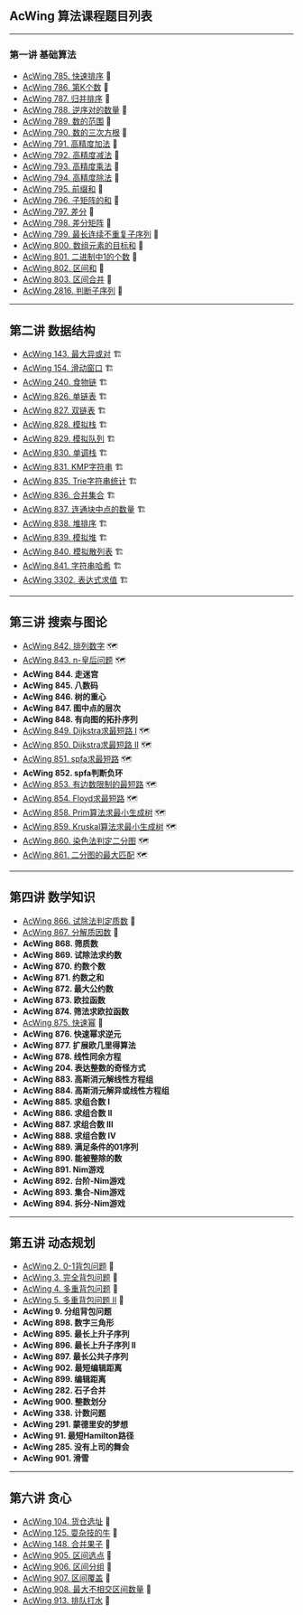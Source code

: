 ## AcWing 算法课程题目列表

---

### 第一讲 基础算法
- [AcWing 785. 快速排序](https://github.com/cherry77-cloud/Rookie2024_03/blob/main/1.%20%E5%9F%BA%E7%A1%80%E7%AE%97%E6%B3%95/AcWing_785.cpp) 🧩
- [AcWing 786. 第K个数](https://github.com/cherry77-cloud/Rookie2024_03/blob/main/1.%20%E5%9F%BA%E7%A1%80%E7%AE%97%E6%B3%95/AcWing_786.cpp) 🧩
- [AcWing 787. 归并排序](https://github.com/cherry77-cloud/Rookie2024_03/blob/main/1.%20%E5%9F%BA%E7%A1%80%E7%AE%97%E6%B3%95/AcWing_787.cpp) 🧩
- [AcWing 788. 逆序对的数量](https://github.com/cherry77-cloud/Rookie2024_03/blob/main/1.%20%E5%9F%BA%E7%A1%80%E7%AE%97%E6%B3%95/AcWing_788.cpp) 🧩
- [AcWing 789. 数的范围](https://github.com/cherry77-cloud/Rookie2024_03/blob/main/1.%20%E5%9F%BA%E7%A1%80%E7%AE%97%E6%B3%95/AcWing_789.cpp) 🧩
- [AcWing 790. 数的三次方根](https://github.com/cherry77-cloud/Rookie2024_03/blob/main/1.%20%E5%9F%BA%E7%A1%80%E7%AE%97%E6%B3%95/AcWing_790.cpp) 🧩
- [AcWing 791. 高精度加法](https://github.com/cherry77-cloud/Rookie2024_03/blob/main/1.%20%E5%9F%BA%E7%A1%80%E7%AE%97%E6%B3%95/AcWing_791.cpp) 🧩
- [AcWing 792. 高精度减法](https://github.com/cherry77-cloud/Rookie2024_03/blob/main/1.%20%E5%9F%BA%E7%A1%80%E7%AE%97%E6%B3%95/AcWing_792.cpp) 🧩
- [AcWing 793. 高精度乘法](https://github.com/cherry77-cloud/Rookie2024_03/blob/main/1.%20%E5%9F%BA%E7%A1%80%E7%AE%97%E6%B3%95/AcWing_793.cpp) 🧩
- [AcWing 794. 高精度除法](https://github.com/cherry77-cloud/Rookie2024_03/blob/main/1.%20%E5%9F%BA%E7%A1%80%E7%AE%97%E6%B3%95/AcWing_794.cpp) 🧩
- [AcWing 795. 前缀和](https://github.com/cherry77-cloud/Rookie2024_03/blob/main/1.%20%E5%9F%BA%E7%A1%80%E7%AE%97%E6%B3%95/AcWing_795.cpp) 🧩
- [AcWing 796. 子矩阵的和](https://github.com/cherry77-cloud/Rookie2024_03/blob/main/1.%20%E5%9F%BA%E7%A1%80%E7%AE%97%E6%B3%95/AcWing_796.cpp) 🧩
- [AcWing 797. 差分](https://github.com/cherry77-cloud/Rookie2024_03/blob/main/1.%20%E5%9F%BA%E7%A1%80%E7%AE%97%E6%B3%95/AcWing_797.cpp) 🧩
- [AcWing 798. 差分矩阵](https://github.com/cherry77-cloud/Rookie2024_03/blob/main/1.%20%E5%9F%BA%E7%A1%80%E7%AE%97%E6%B3%95/AcWing_798.cpp) 🧩
- [AcWing 799. 最长连续不重复子序列](https://github.com/cherry77-cloud/Rookie2024_03/blob/main/1.%20%E5%9F%BA%E7%A1%80%E7%AE%97%E6%B3%95/AcWing_799.cpp) 🧩
- [AcWing 800. 数组元素的目标和](https://github.com/cherry77-cloud/Rookie2024_03/blob/main/1.%20%E5%9F%BA%E7%A1%80%E7%AE%97%E6%B3%95/AcWing_800.cpp) 🧩
- [AcWing 801. 二进制中1的个数](https://github.com/cherry77-cloud/Rookie2024_03/blob/main/1.%20%E5%9F%BA%E7%A1%80%E7%AE%97%E6%B3%95/AcWing_801.cpp) 🧩
- [AcWing 802. 区间和](https://github.com/cherry77-cloud/Rookie2024_03/blob/main/1.%20%E5%9F%BA%E7%A1%80%E7%AE%97%E6%B3%95/AcWing_802.cpp) 🧩
- [AcWing 803. 区间合并](https://github.com/cherry77-cloud/Rookie2024_03/blob/main/1.%20%E5%9F%BA%E7%A1%80%E7%AE%97%E6%B3%95/AcWing_803.cpp) 🧩
- [AcWing 2816. 判断子序列](https://github.com/cherry77-cloud/Rookie2024_03/blob/main/1.%20%E5%9F%BA%E7%A1%80%E7%AE%97%E6%B3%95/AcWing_2816.cpp) 🧩
---

## 第二讲 数据结构
- [AcWing 143. 最大异或对](https://github.com/cherry77-cloud/Rookie2024_03/blob/main/2.%20%E6%95%B0%E6%8D%AE%E7%BB%93%E6%9E%84/AcWing_143.cpp) 🏗️
- [AcWing 154. 滑动窗口](https://github.com/cherry77-cloud/Rookie2024_03/blob/main/2.%20%E6%95%B0%E6%8D%AE%E7%BB%93%E6%9E%84/AcWing_154.cpp) 🏗️
- [AcWing 240. 食物链](https://github.com/cherry77-cloud/Rookie2024_03/blob/main/2.%20%E6%95%B0%E6%8D%AE%E7%BB%93%E6%9E%84/AcWing_240.cpp) 🏗️
- [AcWing 826. 单链表](https://github.com/cherry77-cloud/Rookie2024_03/blob/main/2.%20%E6%95%B0%E6%8D%AE%E7%BB%93%E6%9E%84/AcWing_826.cpp) 🏗️
- [AcWing 827. 双链表](https://github.com/cherry77-cloud/Rookie2024_03/blob/main/2.%20%E6%95%B0%E6%8D%AE%E7%BB%93%E6%9E%84/AcWing_827.cpp) 🏗️
- [AcWing 828. 模拟栈](https://github.com/cherry77-cloud/Rookie2024_03/blob/main/2.%20%E6%95%B0%E6%8D%AE%E7%BB%93%E6%9E%84/AcWing_828.cpp) 🏗️
- [AcWing 829. 模拟队列](https://github.com/cherry77-cloud/Rookie2024_03/blob/main/2.%20%E6%95%B0%E6%8D%AE%E7%BB%93%E6%9E%84/AcWing_829.cpp) 🏗️
- [AcWing 830. 单调栈](https://github.com/cherry77-cloud/Rookie2024_03/blob/main/2.%20%E6%95%B0%E6%8D%AE%E7%BB%93%E6%9E%84/AcWing_830.cpp) 🏗️
- [AcWing 831. KMP字符串](https://github.com/cherry77-cloud/Rookie2024_03/blob/main/2.%20%E6%95%B0%E6%8D%AE%E7%BB%93%E6%9E%84/AcWing_831.cpp) 🏗️
- [AcWing 835. Trie字符串统计](https://github.com/cherry77-cloud/Rookie2024_03/blob/main/2.%20%E6%95%B0%E6%8D%AE%E7%BB%93%E6%9E%84/AcWing_835.cpp) 🏗️
- [AcWing 836. 合并集合](https://github.com/cherry77-cloud/Rookie2024_03/blob/main/2.%20%E6%95%B0%E6%8D%AE%E7%BB%93%E6%9E%84/AcWing_836.cpp) 🏗️
- [AcWing 837. 连通块中点的数量](https://github.com/cherry77-cloud/Rookie2024_03/blob/main/2.%20%E6%95%B0%E6%8D%AE%E7%BB%93%E6%9E%84/AcWing_837.cpp) 🏗️
- [AcWing 838. 堆排序](https://github.com/cherry77-cloud/Rookie2024_03/blob/main/2.%20%E6%95%B0%E6%8D%AE%E7%BB%93%E6%9E%84/AcWing_838.cpp) 🏗️
- [AcWing 839. 模拟堆](https://github.com/cherry77-cloud/Rookie2024_03/blob/main/2.%20%E6%95%B0%E6%8D%AE%E7%BB%93%E6%9E%84/AcWing_839.cpp) 🏗️
- [AcWing 840. 模拟散列表](https://github.com/cherry77-cloud/Rookie2024_03/blob/main/2.%20%E6%95%B0%E6%8D%AE%E7%BB%93%E6%9E%84/AcWing_840.cpp) 🏗️
- [AcWing 841. 字符串哈希](https://github.com/cherry77-cloud/Rookie2024_03/blob/main/2.%20%E6%95%B0%E6%8D%AE%E7%BB%93%E6%9E%84/AcWing_841.cpp) 🏗️
- [AcWing 3302. 表达式求值](https://github.com/cherry77-cloud/Rookie2024_03/blob/main/2.%20%E6%95%B0%E6%8D%AE%E7%BB%93%E6%9E%84/AcWing_3302.cpp) 🏗️
---

## 第三讲 搜索与图论
- [AcWing 842. 排列数字](https://github.com/cherry77-cloud/Rookie2024_03/blob/main/3.%20%E6%90%9C%E7%B4%A2%E4%B8%8E%E5%9B%BE%E8%AE%BA/AcWing_842.cpp) 🗺️
- [AcWing 843. n-皇后问题](https://github.com/cherry77-cloud/Rookie2024_03/blob/main/3.%20%E6%90%9C%E7%B4%A2%E4%B8%8E%E5%9B%BE%E8%AE%BA/AcWing_843.cpp) 🗺️
- **AcWing 844. 走迷宫**
- **AcWing 845. 八数码**
- **AcWing 846. 树的重心**
- **AcWing 847. 图中点的层次**
- **AcWing 848. 有向图的拓扑序列**
- [AcWing 849. Dijkstra求最短路 I](https://github.com/cherry77-cloud/Rookie2024_03/blob/main/3.%20%E6%90%9C%E7%B4%A2%E4%B8%8E%E5%9B%BE%E8%AE%BA/AcWing_849.cpp) 🗺️
- [AcWing 850. Dijkstra求最短路 II](https://github.com/cherry77-cloud/Rookie2024_03/blob/main/3.%20%E6%90%9C%E7%B4%A2%E4%B8%8E%E5%9B%BE%E8%AE%BA/AcWing_850.cpp) 🗺️
- [AcWing 851. spfa求最短路](https://github.com/cherry77-cloud/Rookie2024_03/blob/main/3.%20%E6%90%9C%E7%B4%A2%E4%B8%8E%E5%9B%BE%E8%AE%BA/AcWing_851.cpp) 🗺️
- **AcWing 852. spfa判断负环**
- [AcWing 853. 有边数限制的最短路](https://github.com/cherry77-cloud/Rookie2024_03/blob/main/3.%20%E6%90%9C%E7%B4%A2%E4%B8%8E%E5%9B%BE%E8%AE%BA/AcWing_853.cpp) 🗺️
- [AcWing 854. Floyd求最短路](https://github.com/cherry77-cloud/Rookie2024_03/blob/main/3.%20%E6%90%9C%E7%B4%A2%E4%B8%8E%E5%9B%BE%E8%AE%BA/AcWing_854.cpp) 🗺️
- [AcWing 858. Prim算法求最小生成树](https://github.com/cherry77-cloud/Rookie2024_03/blob/main/3.%20%E6%90%9C%E7%B4%A2%E4%B8%8E%E5%9B%BE%E8%AE%BA/AcWing_858.cpp) 🗺️
- [AcWing 859. Kruskal算法求最小生成树](https://github.com/cherry77-cloud/Rookie2024_03/blob/main/3.%20%E6%90%9C%E7%B4%A2%E4%B8%8E%E5%9B%BE%E8%AE%BA/AcWing_859.cpp) 🗺️
- [AcWing 860. 染色法判定二分图](https://github.com/cherry77-cloud/Rookie2024_03/blob/main/3.%20%E6%90%9C%E7%B4%A2%E4%B8%8E%E5%9B%BE%E8%AE%BA/AcWing_860.cpp) 🗺️
- [AcWing 861. 二分图的最大匹配](https://github.com/cherry77-cloud/Rookie2024_03/blob/main/3.%20%E6%90%9C%E7%B4%A2%E4%B8%8E%E5%9B%BE%E8%AE%BA/AcWing_861.cpp) 🗺️

---

## 第四讲 数学知识
- [AcWing 866. 试除法判定质数](https://github.com/cherry77-cloud/Rookie2024_03/blob/main/4.%20%E6%95%B0%E5%AD%A6%E7%9F%A5%E8%AF%86/AcWing_866.cpp) 🧮
- [AcWing 867. 分解质因数](https://github.com/cherry77-cloud/Rookie2024_03/blob/main/4.%20%E6%95%B0%E5%AD%A6%E7%9F%A5%E8%AF%86/AcWing_867.cpp) 🧮
- **AcWing 868. 筛质数**
- **AcWing 869. 试除法求约数**
- **AcWing 870. 约数个数**
- **AcWing 871. 约数之和**
- **AcWing 872. 最大公约数**
- **AcWing 873. 欧拉函数**
- **AcWing 874. 筛法求欧拉函数**
- [AcWing 875. 快速幂](https://github.com/cherry77-cloud/Rookie2024_03/blob/main/4.%20%E6%95%B0%E5%AD%A6%E7%9F%A5%E8%AF%86/AcWing_875.cpp) 🧮
- **AcWing 876. 快速幂求逆元**
- **AcWing 877. 扩展欧几里得算法**
- **AcWing 878. 线性同余方程**
- **AcWing 204. 表达整数的奇怪方式**
- **AcWing 883. 高斯消元解线性方程组**
- **AcWing 884. 高斯消元解异或线性方程组**
- **AcWing 885. 求组合数 I**
- **AcWing 886. 求组合数 II**
- **AcWing 887. 求组合数 III**
- **AcWing 888. 求组合数 IV**
- **AcWing 889. 满足条件的01序列**
- **AcWing 890. 能被整除的数**
- **AcWing 891. Nim游戏**
- **AcWing 892. 台阶-Nim游戏**
- **AcWing 893. 集合-Nim游戏**
- **AcWing 894. 拆分-Nim游戏**

---

## 第五讲 动态规划
- [AcWing 2. 0-1背包问题](https://github.com/cherry77-cloud/Rookie2024_03/blob/main/5.%20%E5%8A%A8%E6%80%81%E8%A7%84%E5%88%92/AcWing_2.cpp) 🎯
- [AcWing 3. 完全背包问题](https://github.com/cherry77-cloud/Rookie2024_03/blob/main/5.%20%E5%8A%A8%E6%80%81%E8%A7%84%E5%88%92/AcWing_3.cpp) 🎯
- [AcWing 4. 多重背包问题](https://github.com/cherry77-cloud/Rookie2024_03/blob/main/5.%20%E5%8A%A8%E6%80%81%E8%A7%84%E5%88%92/AcWing_4.cpp) 🎯
- [AcWing 5. 多重背包问题 II](https://github.com/cherry77-cloud/Rookie2024_03/blob/main/5.%20%E5%8A%A8%E6%80%81%E8%A7%84%E5%88%92/AcWing_5.cpp) 🎯
- **AcWing 9. 分组背包问题**
- **AcWing 898. 数字三角形**
- **AcWing 895. 最长上升子序列**
- **AcWing 896. 最长上升子序列 II**
- **AcWing 897. 最长公共子序列**
- **AcWing 902. 最短编辑距离**
- **AcWing 899. 编辑距离**
- **AcWing 282. 石子合并**
- **AcWing 900. 整数划分**
- **AcWing 338. 计数问题**
- **AcWing 291. 蒙德里安的梦想**
- **AcWing 91. 最短Hamilton路径**
- **AcWing 285. 没有上司的舞会**
- **AcWing 901. 滑雪**

---

## 第六讲 贪心
- [AcWing 104. 货仓选址](https://github.com/cherry77-cloud/Rookie2024_03/blob/main/6.%20%E8%B4%AA%E5%BF%83/AcWing_104.cpp) 🌟
- [AcWing 125. 耍杂技的牛](https://github.com/cherry77-cloud/Rookie2024_03/blob/main/6.%20%E8%B4%AA%E5%BF%83/AcWing_125.cpp) 🌟
- [AcWing 148. 合并果子](https://github.com/cherry77-cloud/Rookie2024_03/blob/main/6.%20%E8%B4%AA%E5%BF%83/AcWing_148.cpp) 🌟
- [AcWing 905. 区间选点](https://github.com/cherry77-cloud/Rookie2024_03/blob/main/6.%20%E8%B4%AA%E5%BF%83/AcWing_905.cpp) 🌟
- [AcWing 906. 区间分组](https://github.com/cherry77-cloud/Rookie2024_03/blob/main/6.%20%E8%B4%AA%E5%BF%83/AcWing_906.cpp) 🌟
- [AcWing 907. 区间覆盖](https://github.com/cherry77-cloud/Rookie2024_03/blob/main/6.%20%E8%B4%AA%E5%BF%83/AcWing_907.cpp) 🌟
- [AcWing 908. 最大不相交区间数量](https://github.com/cherry77-cloud/Rookie2024_03/blob/main/6.%20%E8%B4%AA%E5%BF%83/AcWing_908.cpp) 🌟
- [AcWing 913. 排队打水](https://github.com/cherry77-cloud/Rookie2024_03/blob/main/6.%20%E8%B4%AA%E5%BF%83/AcWing_913.cpp) 🌟
